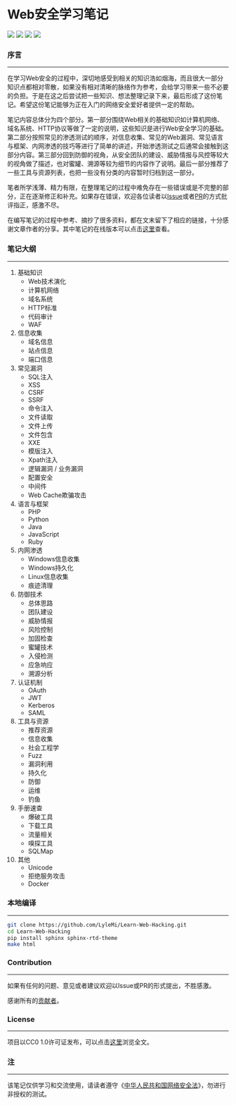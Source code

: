 # Web安全学习笔记

![](https://img.shields.io/github/stars/lylemi/learn-web-hacking.svg)
![](https://img.shields.io/github/forks/lylemi/learn-web-hacking.svg)
![](https://img.shields.io/github/issues/lylemi/learn-web-hacking.svg)
![](https://img.shields.io/github/license/lylemi/learn-web-hacking.svg)

### 序言
---

在学习Web安全的过程中，深切地感受到相关的知识浩如烟海，而且很大一部分知识点都相对零散，如果没有相对清晰的脉络作为参考，会给学习带来一些不必要的负担。于是在这之后尝试把一些知识、想法整理记录下来，最后形成了这份笔记。希望这份笔记能够为正在入门的网络安全爱好者提供一定的帮助。

笔记内容总体分为四个部分。第一部分围绕Web相关的基础知识如计算机网络、域名系统、HTTP协议等做了一定的说明，这些知识是进行Web安全学习的基础。第二部分按照常见的渗透测试的顺序，对信息收集、常见的Web漏洞、常见语言与框架、内网渗透的技巧等进行了简单的讲述，开始渗透测试之后通常会接触到这部分内容。第三部分回到防御的视角，从安全团队的建设、威胁情报与风控等较大的视角做了描述，也对蜜罐、溯源等较为细节的内容作了说明。最后一部分推荐了一些工具与资源列表，也把一些没有分类的内容暂时归档到这一部分。

笔者所学浅薄、精力有限，在整理笔记的过程中难免存在一些错误或是不完整的部分，正在逐渐修正和补充。如果存在错误，欢迎各位读者以[Issue](https://github.com/LyleMi/Learn-Web-Hacking/issues/new)或者[PR](https://github.com/LyleMi/Learn-Web-Hacking/pulls)的方式批评指正，感激不尽。

在编写笔记的过程中参考、摘抄了很多资料，都在文末留下了相应的链接，十分感谢文章作者的分享。其中笔记的在线版本可以点击[这里](https://websec.readthedocs.io)查看。

### 笔记大纲
---

1. 基础知识
    - Web技术演化
    - 计算机网络
    - 域名系统
    - HTTP标准
    - 代码审计
    - WAF
2. 信息收集
    - 域名信息
    - 站点信息
    - 端口信息
3. 常见漏洞
    - SQL注入
    - XSS
    - CSRF
    - SSRF
    - 命令注入
    - 文件读取
    - 文件上传
    - 文件包含
    - XXE
    - 模版注入
    - Xpath注入
    - 逻辑漏洞 / 业务漏洞
    - 配置安全
    - 中间件
    - Web Cache欺骗攻击
4. 语言与框架
    - PHP
    - Python
    - Java
    - JavaScript
    - Ruby
5. 内网渗透
    - Windows信息收集
    - Windows持久化
    - Linux信息收集
    - 痕迹清理
6. 防御技术
    - 总体思路
    - 团队建设
    - 威胁情报
    - 风险控制
    - 加固检查
    - 蜜罐技术
    - 入侵检测
    - 应急响应
    - 溯源分析
7. 认证机制
    - OAuth
    - JWT
    - Kerberos
    - SAML
8. 工具与资源
    - 推荐资源
    - 信息收集
    - 社会工程学
    - Fuzz
    - 漏洞利用
    - 持久化
    - 防御
    - 运维
    - 钓鱼
9. 手册速查
    - 爆破工具
    - 下载工具
    - 流量相关
    - 嗅探工具
    - SQLMap
9. 其他
    - Unicode
    - 拒绝服务攻击
    - Docker

### 本地编译
---

```bash
git clone https://github.com/LyleMi/Learn-Web-Hacking.git
cd Learn-Web-Hacking
pip install sphinx sphinx-rtd-theme
make html
```

### Contribution
---

如果有任何的问题、意见或者建议欢迎以Issue或PR的形式提出，不胜感激。

感谢所有的[贡献者](https://github.com/LyleMi/Learn-Web-Hacking/graphs/contributors)。

### License
---

项目以CC0 1.0许可证发布，可以点击[这里](https://github.com/LyleMi/Learn-Web-Hacking/blob/master/LICENSE)浏览全文。

### 注
---

该笔记仅供学习和交流使用，请读者遵守《[中华人民共和国网络安全法](http://www.npc.gov.cn/npc/xinwen/2016-11/07/content_2001605.htm)》，勿进行非授权的测试。
